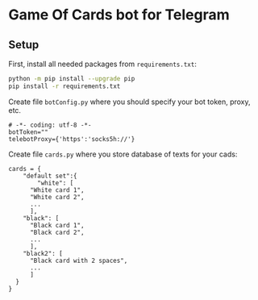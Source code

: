 # Game Of Cards bot for Telegram

## Setup

First, install all needed packages from `requirements.txt`:

```bash
python -m pip install --upgrade pip
pip install -r requirements.txt
```

Create file `botConfig.py` where you should specify your bot token, proxy, etc.

```
# -*- coding: utf-8 -*-
botToken=""
telebotProxy={'https':'socks5h://'}
```

Create file `cards.py` where you store database of texts for your cads:
```
cards = {
	"default set":{
		"white": [
      "White card 1",
      "White card 2",
      ...
      ],  
    "black": [
      "Black card 1",
      "Black card 2",
      ...
      ],   
    "black2": [
      "Black card with 2 spaces",
      ...
      ]
  }
}
```
